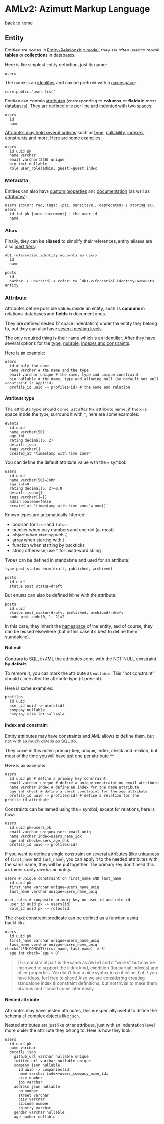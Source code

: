 # AMLv2: Azimutt Markup Language

[back to home](./README.md)


## Entity

Entities are nodes in [Entity-Relationship model](https://wikipedia.org/wiki/Entity%E2%80%93relationship_model), they are often used to model **tables** or **collections** in databases.

Here is the simplest entity definition, just its name:

```aml
users
```

The name is an [identifier](./identifier.md) and can be prefixed with a [namespace](./namespace.md):

```aml
core.public."user list"
```

Entities can contain [attributes](#attribute) (corresponding to **columns** or **fields** in most databases). They are defined one per line and indented with two spaces:

```aml
users
  id
  name
```

[Attributes may hold several options](#attribute) such as [type](#attribute-type), [nullability](#not-null), [indexes, constraints](#index-and-constraint) and more. Here are some examples:

```aml
users
  id uuid pk
  name varchar
  email varchar(256) unique
  bio text nullable
  role user_role(admin, guest)=guest index
```


### Metadata

Entities can also have [custom properties](./properties.md) and [documentation](./documentation.md) (as well as [attributes](#attribute)):

```aml
users {color: red, tags: [pii, sensitive], deprecated} | storing all users
  id int pk {auto_increment} | the user id
  name
```


### Alias

Finally, they can be **aliased** to simplify their references, entity aliases are also [identifiers](./identifier.md):

```aml
db1.referential.identity.accounts as users
  id
  name

posts
  id
  author -> users(id) # refers to `db1.referential.identity.accounts` entity
```


### Attribute

Attributes define possible values inside an entity, such as **columns** in relational databases and **fields** in document ones.

They are defined nested (2 space indentation) under the entity they belong to, but they can also have [several nesting levels](#nested-attribute).

The only required thing is their name which is an [identifier](./identifier.md). After they have several options for the [type](#attribute-type), [nullable](#not-null), [indexes and constraints](#index-and-constraint).

Here is an example:

```aml
users
  id # only the name
  name varchar # the name and the type
  email varchar unique # the name, type and unique constraint
  bio nullable # the name, type and allowing null (by default not null constraint is applied)
  profile_id uuid -> profiles(id) # the name and relation
```


#### Attribute type

The attribute type should come just after the attribute name, if there is space inside the type, surround it with `"`, here are some examples:

```aml
events
  id uuid
  name varchar(50)
  age int
  rating decimal(5, 2)
  details json
  tags varchar[]
  created_at "timestamp with time zone"
```

You can define the default attribute value with the `=` symbol:

```aml
users
  id uuid
  name varchar(50)=John
  age int=0
  rating decimal(5, 2)=0.0
  details json={}
  tags varchar[]=[]
  admin boolean=false
  created_at "timestamp with time zone"=`now()`
```

Known types are automatically inferred:

- boolean for `true` and `false`
- number when only numbers and one dot (at most)
- object when starting with `{`
- array when starting with `[`
- function when starting by backticks
- string otherwise, use `"` for multi-word string

[Types](./type.md) can be defined in standalone and used for an attribute:

```aml
type post_status enum(draft, publiched, archived)

posts
  id uuid
  status post_status=draft
```

But enums can also be defined inline with the attribute:

```aml
posts
  id uuid
  status post_status(draft, publiched, archived)=draft
  code post_code(0, 1, 2)=2
```

In this case, they inherit the [namespace](./namespace.md) of the entity, and of course, they can be reused elsewhere (but in this case it's best to define them standalone).


#### Not null

Contrary to SQL, in AML the attributes come with the NOT NULL constraint **by default**.

To remove it, you can mark the attribute as `nullable`. This "not constraint" should come after the attribute type (if present).

Here is some examples:

```aml
profiles
  id uuid
  user_id uuid -> users(id)
  company nullable
  company_size int nullable
```


#### Index and constraint

Entity attributes may have constraints and AML allows to define them, but not with as much details as SQL do.

They come in this order: primary key, unique, index, check and relation, but most of the time you will have just one per attribute ^^

Here is an example:

```aml
users
  id uuid pk # define a primary key constraint
  email varchar unique # define a unique constraint on email attribute
  name varchar index # define an index for the name attribute
  age int check # define a check constraint for the age attribute
  profile_id uuid -> profiles(id) # define a relation for the profile_id attribute
```

Constraints can be named using the `=` symbol, except for relations, here is how:

```aml
users
  id uuid pk=users_pk
  email varchar unique=users_email_uniq
  name varchar index=users_name_idx
  age int check=users_age_chk
  profile_id uuid -> profiles(id)
```

If you want to define a single constraint on several attributes (like uniquness of `first_name` and `last_name`), you can apply it to the needed attributes with the same name, they will be put together. The primary key don't need this as there is only one for an entity:

```aml
users # unique constraint on first_name AND last_name
  id uuid pk
  first_name varchar unique=users_name_uniq
  last_name varchar unique=users_name_uniq

user_roles # composite primary key on user_id and role_id
  user_id uuid pk -> users(id)
  role_id uuid pk -> roles(id)
```

The `check` constraint predicate can be defined as a function using backticks:

```aml
users
  id uuid pk
  first_name varchar unique=users_name_uniq
  last_name varchar unique=users_name_uniq check=`LEN(CONCAT(first_name, last_name)) > 5`
  age int check=`age > 0`
```

> This constraint part is the same as AMLv1 and it "works" but may be improved to support the index kind, condition (for partial indexes) and other properties.
> We didn't find a nice syntax to do it inline, but if you have ideas, feel free to shoot!
> Also we are considering creating standalone index & constraint definitions, but not trivial to make them obvious and it could come later easily.


#### Nested attribute

Attributes may have nested attributes, this is especially useful to define the schema of complex objects like `json`.

Nested attributes are just like other attribues, just with an indentation level more under the attribute they belong to. Here is how they look:

```aml
users
  id uuid pk
  name varchar
  details json
    github_url varchar nullable unique
    twitter_url varchar nullable unique
    company json nullable
      id uuid -> companies(id)
      name varchar index=users_company_name_idx
      size number
      job varchar
    address json nullable
      no number
      street varchar
      city varchar
      zipcode number
      country varchar
    gender varchar nullable
    age number nullable
```
